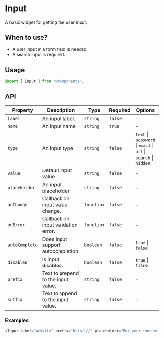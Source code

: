 # Input

A basic widget for getting the user input.

## When to use?

- A user input in a form field is needed.
- A search input is required.


## Usage

```js
import { Input } from '@components';
```

## API

| Property | Description | Type | Required | Options | Default |
|---|---|---|---|---|---|
| `label` | An input label. | `string` | `false` | - | - |
| `name` | An input name | `string` | `true` | - | - |
| `type` | An input type | `string` | `false` | `text` \| `password` \| `email` \| `url` \| `search` \| `hidden` | `text` |
| `value` | Default input value | `string` | `false` | - | - |
| `placeholder` | An input placeholder | `string` | `false` | - | - |
| `onChange` | Callback on input value change. | `function` | `false` | - | - |
| `onError` | Callback on input validation error. | `function` | `false` | - | - |
| `autoComplete` | Does input support autocompletion. | `boolean` | `false` | `true` \| `false` | `false` |
| `disabled` | Is input disabled. | `boolean` | `false` | `true` \| `false` | `false` |
| `prefix` | Text to prepend to the input value. | `string` | `false` | - | - |
| `suffix` | Text to append to the input value. | `string` | `false` | - | - |

### Examples

```js
<Input label="Website" prefix="https://" placeholder="Put your content here" />
```

<!-- STORY -->

<br />
